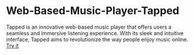 # Web-Based-Music-Player-Tapped
Tapped is an innovative web-based music player that offers users a seamless and immersive listening experience. With its sleek and intuitive interface, Tapped aims to revolutionize the way people enjoy music online.
[Try it](https://music-player--aryan-rajraj13.repl.co/)
